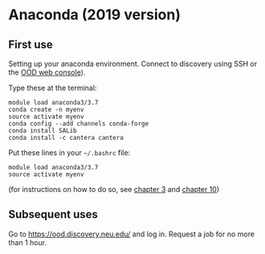 # Anaconda (2019 version)

## First use
Setting up your anaconda environment.
Connect to discovery using SSH or the [OOD web console](10-ood.md)).

Type these at the terminal:
```
module load anaconda3/3.7
conda create -n myenv
source activate myenv
conda config --add channels conda-forge
conda install SALib
conda install -c cantera cantera
```

Put these lines in your `~/.bashrc` file: 
```
module load anaconda3/3.7
source activate myenv
```
(for instructions on how to do so, see [chapter 3](03-bashrc.md) and [chapter 10](10-ood.md))

## Subsequent uses

Go to https://ood.discovery.neu.edu/ and log in. Request a job for no more than 1 hour.

